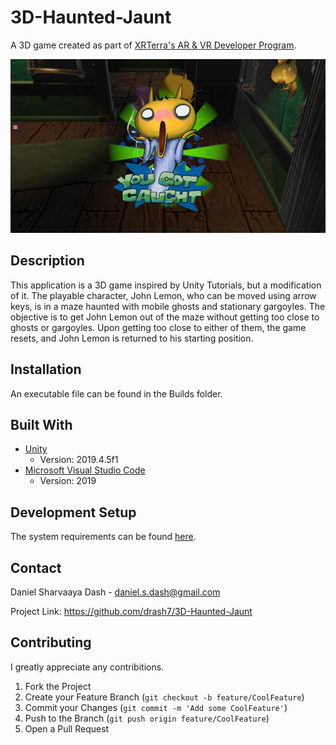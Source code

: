 # 3D-Haunted-Jaunt
 
A 3D game created as part of [XRTerra's AR & VR Developer Program](https://xrterra.com/programs/developer/).

![](HauntedJauntScreenshot.png)

## Description

This application is a 3D game inspired by Unity Tutorials, but a modification of it. The playable character, John Lemon, who can be moved using arrow keys, is in a maze haunted with mobile ghosts and stationary gargoyles. The objective is to get John Lemon out of the maze without getting too close to ghosts or gargoyles. Upon getting too close to either of them, the game resets, and John Lemon is returned to his starting position.

## Installation

An executable file can be found in the Builds folder.

## Built With

* [Unity](https://unity.com/)
  * Version: 2019.4.5f1
* [Microsoft Visual Studio Code](https://code.visualstudio.com/)
  * Version: 2019
  
## Development Setup

The system requirements can be found [here](https://docs.unity3d.com/Manual/system-requirements.html).

## Contact
 
Daniel Sharvaaya Dash - daniel.s.dash@gmail.com
 
Project Link: https://github.com/drash7/3D-Haunted-Jaunt
 
## Contributing
 
I greatly appreciate any contribitions.
1. Fork the Project
2. Create your Feature Branch (`git checkout -b feature/CoolFeature`)
3. Commit your Changes (`git commit -m 'Add some CoolFeature'`)
4. Push to the Branch (`git push origin feature/CoolFeature`)
5. Open a Pull Request

